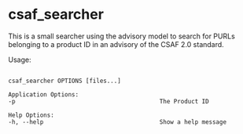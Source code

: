 # csaf_searcher

This is a small searcher using the advisory model to search for PURLs belonging to a product ID in an advisory of the CSAF 2.0 standard.

Usage:
```

csaf_searcher OPTIONS [files...]

Application Options:
-p                                         The Product ID

Help Options:
-h, --help                                 Show a help message

```
